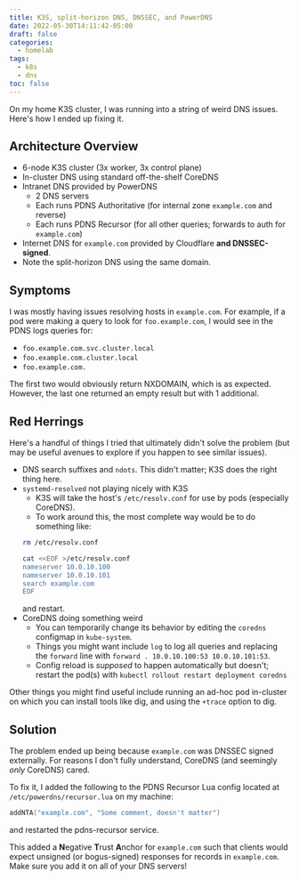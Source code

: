 ```yaml
---
title: K3S, split-horizon DNS, DNSSEC, and PowerDNS
date: 2022-05-30T14:11:42-05:00
draft: false
categories:
  - homelab
tags:
  - k8s
  - dns
toc: false
---
```


On my home K3S cluster, I was running into a string of weird DNS issues. Here's how I ended up fixing it.

## Architecture Overview

- 6-node K3S cluster (3x worker, 3x control plane)
- In-cluster DNS using standard off-the-shelf CoreDNS
- Intranet DNS provided by PowerDNS
    - 2 DNS servers
    - Each runs PDNS Authoritative (for internal zone `example.com` and reverse)
    - Each runs PDNS Recursor (for all other queries; forwards to auth for `example.com`)
- Internet DNS for `example.com` provided by Cloudflare **and DNSSEC-signed**.
- Note the split-horizon DNS using the same domain.

## Symptoms

I was mostly having issues resolving hosts in `example.com`. For example, if a pod were making a query to look for
`foo.example.com`, I would see in the PDNS logs queries for:
- `foo.example.com.svc.cluster.local`
- `foo.example.com.cluster.local`
- `foo.example.com.`

The first two would obviously return NXDOMAIN, which is as expected. However, the last one returned an empty result but with 1 additional.

## Red Herrings

Here's a handful of things I tried that ultimately didn't solve the problem (but may be useful avenues to explore
if you happen to see similar issues).

- DNS search suffixes and `ndots`. This didn't matter; K3S does the right thing here.
- `systemd-resolved` not playing nicely with K3S
    - K3S will take the host's `/etc/resolv.conf` for use by pods (especially CoreDNS).
    - To work around this, the most complete way would be to do something like:
    ```bash
    rm /etc/resolv.conf

    cat <<EOF >/etc/resolv.conf
    nameserver 10.0.10.100
    nameserver 10.0.10.101
    search example.com
    EOF
    ```
    and restart.
- CoreDNS doing something weird
    - You can temporarily change its behavior by editing the `coredns` configmap in `kube-system`.
    - Things you might want include `log` to log all queries and replacing the `forward` line with `forward . 10.0.10.100:53 10.0.10.101:53`.
    - Config reload is *supposed* to happen automatically but doesn't; restart the pod(s) with `kubectl rollout restart deployment coredns`

Other things you might find useful include running an ad-hoc pod in-cluster on which you can install tools like dig, and using the `+trace` option to dig.

## Solution

The problem ended up being because `example.com` was DNSSEC signed externally. For reasons I don't fully understand, CoreDNS (and seemingly *only* CoreDNS) cared.

To fix it, I added the following to the PDNS Recursor Lua config located at `/etc/powerdns/recursor.lua` on my machine:

```lua
addNTA("example.com", "Some comment, doesn't matter")
```

and restarted the pdns-recursor service.

This added a **N**egative **T**rust **A**nchor for `example.com` such that clients would expect unsigned (or bogus-signed) responses for records in `example.com`. Make sure you add it on all of your DNS servers!
